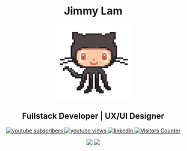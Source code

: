 <h1 align="center">Jimmy Lam</h1>
<div align='center'>
  <img src='./git.gif' width='200'>
</div>
<h2 align="center", fontweight="100"> Fullstack Developer | UX/UI Designer</h2>
<p align="center">
<a href="https://www.youtube.com/channel/UClnSjfc5BttbFgWwFhwIRPA?sub_confirmation=1">
  <img alt="youtube subscribers" title="Subscribe to my YouTube channel" src="https://img.shields.io/youtube/channel/subscribers/UClnSjfc5BttbFgWwFhwIRPA?color=%23E05D44&label=SUBSCRIBE&logo=youtube&style=for-the-badge&labelColor=CE4630"/>
</a>

<a href="https://www.youtube.com/channel/UClnSjfc5BttbFgWwFhwIRPA" target="_blank">
  <img alt="youtube views" title="YouTube Views" src="https://img.shields.io/youtube/channel/views/UClnSjfc5BttbFgWwFhwIRPA?color=%55960c&logo=youtube&style=for-the-badge&labelColor=488207"/>
</a>


<a href="https://www.linkedin.com/in/jimmylam6/">
  <img alt="linkedin" title="Linkedin Profile" src="https://img.shields.io/badge/linkedin-%230077B5.svg?&style=for-the-badge&logo=linkedin&logoColor=white"/>
</a>

<a href="#">
  <img alt="Visitors Counter" src="https://api.visitorbadge.io/api/visitors?path=cozy6&countColor=%23263759">
</a>

</p>

<div align='center'>
<img src='https://github-readme-stats.vercel.app/api?username=cozy6&show_icons=true&theme=radical&hide=contribs' height='150"'>
<img src='https://github-readme-stats.vercel.app/api/top-langs/?username=cozy6&layout=compact&theme=radical' height='150"'>
</div>

<!--
<h2 align='left'> 🔨 Technologies & Tools </h2>
<p>
<br>
<img alt="Python" src="https://img.shields.io/badge/PostgreSQL-316192?style=for-the-badge&logo=postgresql&logoColor=white">
<img alt="Bash" src="https://img.shields.io/badge/Shell_Script-121011?style=for-the-badge&logo=gnu-bash&logoColor=white">
<img alt="JavaScript" src="https://img.shields.io/badge/JavaScript-323330?style=for-the-badge&logo=javascript&logoColor=F7DF1E">
<img alt="HTML" src="https://img.shields.io/badge/HTML5-E34F26?style=for-the-badge&logo=html5&logoColor=white">
<img alt="SQL" src="https://img.shields.io/badge/React_Native-20232A?style=for-the-badge&logo=react&logoColor=61DAFB">
<img alt="SQL" src="https://img.shields.io/badge/Tailwind_CSS-38B2AC?style=for-the-badge&logo=tailwind-css&logoColor=white">
<br>
</p>
<p>
<img alt="Visual Studio Code" src="https://img.shields.io/badge/VSCode-0078D4?style=for-the-badge&logo=visual%20studio%20code&logoColor=white">
<img alt="Adobe" src="https://img.shields.io/badge/Adobe%20Creative%20Cloud-DA1F26?style=for-the-badge&logo=Adobe%20Creative%20Cloud&logoColor=white">
<img alt="Git" src="https://img.shields.io/badge/GIT-E44C30?style=for-the-badge&logo=git&logoColor=white">
<br>
</p>
<p>
</p>
-->
